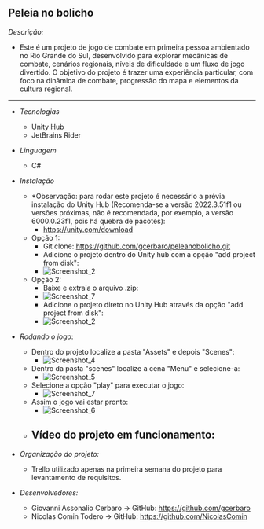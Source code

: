 ## Peleia no bolicho

*Descrição:*
- Este é um projeto de jogo de combate em primeira pessoa ambientado no Rio Grande do Sul, desenvolvido para explorar mecânicas de combate, cenários regionais, níveis de dificuldade e um fluxo de jogo divertido. O objetivo do projeto é trazer uma experiência particular, com foco na dinâmica de combate, progressão do mapa e elementos da cultura regional.

---

- *Tecnologias*
    - Unity Hub
    - JetBrains Rider

- *Linguagem*
    - C#

- *Instalação*
    - *Observação: para rodar este projeto é necessário a prévia instalação do Unity Hub (Recomenda-se a versão 2022.3.51f1 ou versões próximas, não é recomendada, por exemplo, a versão 6000.0.23f1, pois há quebra de pacotes):
        - https://unity.com/download
    - Opção 1:
        - Git clone: https://github.com/gcerbaro/peleanobolicho.git
        - Adicione o projeto dentro do Unity hub com a opção "add project from disk":
        - ![Screenshot_2](https://github.com/user-attachments/assets/196be624-4f74-4768-bd2c-21a619cb4bf4)
    - Opção 2:
        - Baixe e extraia o arquivo .zip:
        - ![Screenshot_7](https://github.com/user-attachments/assets/703003e1-d7bc-45b7-a3ef-732b1defd886)
        - Adicione o projeto direto no Unity Hub através da opção "add project from disk":
        - ![Screenshot_2](https://github.com/user-attachments/assets/196be624-4f74-4768-bd2c-21a619cb4bf4)


- *Rodando o jogo*:
    - Dentro do projeto localize a pasta "Assets" e depois "Scenes":
        - ![Screenshot_4](https://github.com/user-attachments/assets/1fa1fa1c-0342-43f6-9b14-e54a0bbefd0f)
    - Dentro da pasta "scenes" localize a cena "Menu" e selecione-a:
        - ![Screenshot_5](https://github.com/user-attachments/assets/68b0f279-e170-44b8-8fa0-c8f63fe4543d)
    - Selecione a opção "play" para executar o jogo:
        - ![Screenshot_7](https://github.com/user-attachments/assets/703003e1-d7bc-45b7-a3ef-732b1defd886)
    - Assim o jogo vai estar pronto:
        - ![Screenshot_6](https://github.com/user-attachments/assets/f8c37027-c4e0-43b0-8890-2d0458496870)
    - Vídeo do projeto em funcionamento: 
        - 

- *Organização do projeto:*
    - Trello utilizado apenas na primeira semana do projeto para levantamento de requisitos.

- *Desenvolvedores:*
    - Giovanni Assonalio Cerbaro -> GitHub: https://github.com/gcerbaro
    - Nicolas Comin Todero -> GitHub: https://github.com/NicolasComin
